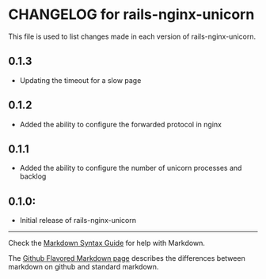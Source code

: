 # CHANGELOG for rails-nginx-unicorn

This file is used to list changes made in each version of rails-nginx-unicorn.

## 0.1.3

* Updating the timeout for a slow page

## 0.1.2

* Added the ability to configure the forwarded protocol in nginx

## 0.1.1

* Added the ability to configure the number of unicorn processes and backlog

## 0.1.0:

* Initial release of rails-nginx-unicorn

- - -
Check the [Markdown Syntax Guide](http://daringfireball.net/projects/markdown/syntax) for help with Markdown.

The [Github Flavored Markdown page](http://github.github.com/github-flavored-markdown/) describes the differences between markdown on github and standard markdown.
